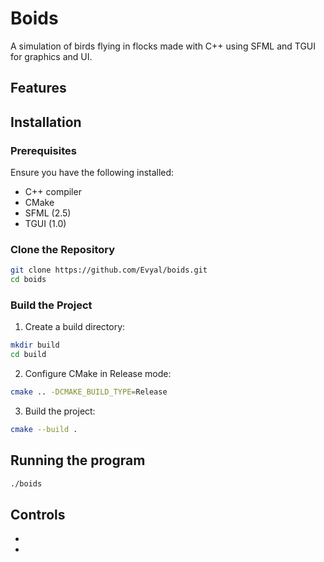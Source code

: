 # Boids

A simulation of birds flying in flocks made with C++ using SFML and TGUI for graphics and UI.

## Features

## Installation

### Prerequisites

Ensure you have the following installed:
- C++ compiler
- CMake
- SFML (2.5)
- TGUI (1.0)

### Clone the Repository

```bash
git clone https://github.com/Evyal/boids.git
cd boids
```

### Build the Project

1. Create a build directory:

```bash
mkdir build
cd build
```

2. Configure CMake in Release mode:

```bash
cmake .. -DCMAKE_BUILD_TYPE=Release
```

3. Build the project:

```bash
cmake --build .
```

## Running the program

```bash
./boids
```

## Controls

- 
- 




